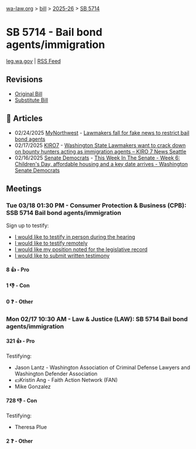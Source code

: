 [wa-law.org](/) > [bill](/bill/) > [2025-26](/bill/2025-26/) > [SB 5714](/bill/2025-26/sb/5714/)

# SB 5714 - Bail bond agents/immigration
[leg.wa.gov](https://app.leg.wa.gov/billsummary?BillNumber=5714&Year=2025&Initiative=false) | [RSS Feed](./rss.xml)

## Revisions
* [Original Bill](1/)
* [Substitute Bill](S/)

## 📰 Articles
* 02/24/2025 [MyNorthwest](/org/mynorthwest/) - [Lawmakers fall for fake news to restrict bail bond agents](https://mynorthwest.com/ktth/ktth-opinion/bail-bond-recovery-agents/4050258#:~:text=Senate%20Bill%205714)
* 02/17/2025 [KIRO7](/org/kiro7/) - [Washington State Lawmakers want to crack down on bounty hunters acting as immigration agents – KIRO 7 News Seattle](https://www.kiro7.com/news/local/washington-state-lawmakers-want-crack-down-bounty-hunters-acting-immigration-agents/DOFVYCZG4VEQPH7YINCE35KZGI/#:~:text=Senate%20Bill%205714)
* 02/16/2025 [Senate Democrats](/org/senate_democrats/) - [This Week In The Senate - Week 6: Children's Day, affordable housing and a key date arrives - Washington Senate Democrats](https://senatedemocrats.wa.gov/blog/2025/02/16/this-week-in-the-senate-week-6-childrens-day-affordable-housing-and-a-key-date-arrives/#:~:text=Senate%20Bill%205714)

## Meetings
### Tue 03/18 01:30 PM - Consumer Protection & Business (CPB): SSB 5714 Bail bond agents/immigration
Sign up to testify:
* [I would like to testify in person during the hearing](https://app.leg.wa.gov/csi/Testifier/Add?chamber=House&mId=33089&aId=165782&caId=26469&tId=1)
* [I would like to testify remotely](https://app.leg.wa.gov/csi/Testifier/Add?chamber=House&mId=33089&aId=165782&caId=26469&tId=2)
* [I would like my position noted for the legislative record](https://app.leg.wa.gov/csi/Testifier/Add?chamber=House&mId=33089&aId=165782&caId=26469&tId=3)
* [I would like to submit written testimony](https://app.leg.wa.gov/csi/Testifier/Add?chamber=House&mId=33089&aId=165782&caId=26469&tId=4)

#### 8 👍 - Pro

#### 1 👎 - Con

#### 0 ❓ - Other

### Mon 02/17 10:30 AM - Law & Justice (LAW): SB 5714 Bail bond agents/immigration
#### 321 👍 - Pro
Testifying:
* Jason Lantz - Washington Association of Criminal Defense Lawyers and Washington Defender Association
* 💵Kristin Ang - Faith Action Network (FAN)
* Mike Gonzalez

#### 728 👎 - Con
Testifying:
* Theresa Plue

#### 2 ❓ - Other
